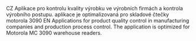 CZ
Aplikace pro kontrolu kvality výrobku ve výrobních firmách a kontrola výrobního postupu.
aplikace je optimalizovaná pro skladové čtečky motorola 3090
EN
Applications for product quality control in manufacturing companies and production process control.
The application is optimized for Motorola MC 3090 warehouse readers.
